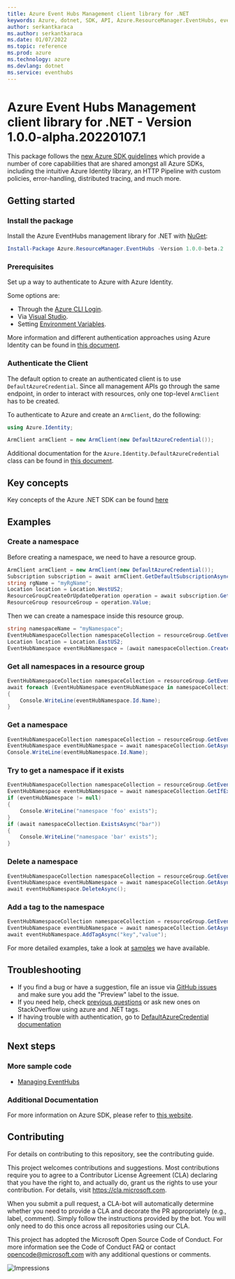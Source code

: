 ```yaml
---
title: Azure Event Hubs Management client library for .NET
keywords: Azure, dotnet, SDK, API, Azure.ResourceManager.EventHubs, eventhubs
author: serkantkaraca
ms.author: serkantkaraca
ms.date: 01/07/2022
ms.topic: reference
ms.prod: azure
ms.technology: azure
ms.devlang: dotnet
ms.service: eventhubs
---
```

# Azure Event Hubs Management client library for .NET - Version 1.0.0-alpha.20220107.1 


This package follows the [new Azure SDK guidelines](https://azure.github.io/azure-sdk/general_introduction.html) which provide a number of core capabilities that are shared amongst all Azure SDKs, including the intuitive Azure Identity library, an HTTP Pipeline with custom policies, error-handling, distributed tracing, and much more.

## Getting started 

### Install the package

Install the Azure EventHubs management library for .NET with [NuGet](https://www.nuget.org/):

```PowerShell
Install-Package Azure.ResourceManager.EventHubs -Version 1.0.0-beta.2
```

### Prerequisites
Set up a way to authenticate to Azure with Azure Identity.

Some options are:
- Through the [Azure CLI Login](https://docs.microsoft.com/cli/azure/authenticate-azure-cli).
- Via [Visual Studio](https://docs.microsoft.com/dotnet/api/overview/azure/identity-readme?view=azure-dotnet#authenticating-via-visual-studio).
- Setting [Environment Variables](https://github.com/Azure/azure-sdk-for-net/blob/main/sdk/resourcemanager/Azure.ResourceManager/docs/AuthUsingEnvironmentVariables.md).

More information and different authentication approaches using Azure Identity can be found in [this document](https://docs.microsoft.com/dotnet/api/overview/azure/identity-readme?view=azure-dotnet).

### Authenticate the Client

The default option to create an authenticated client is to use `DefaultAzureCredential`. Since all management APIs go through the same endpoint, in order to interact with resources, only one top-level `ArmClient` has to be created.

To authenticate to Azure and create an `ArmClient`, do the following:

```C# Snippet:Managing_Namespaces_AuthClient
using Azure.Identity;

ArmClient armClient = new ArmClient(new DefaultAzureCredential());
```

Additional documentation for the `Azure.Identity.DefaultAzureCredential` class can be found in [this document](https://docs.microsoft.com/dotnet/api/azure.identity.defaultazurecredential).

## Key concepts

Key concepts of the Azure .NET SDK can be found [here](https://github.com/Azure/azure-sdk-for-net/blob/main/sdk/resourcemanager/Azure.ResourceManager/README.md#key-concepts)

## Examples

### Create a namespace

Before creating a namespace, we need to have a resource group.

```C# Snippet:Managing_Namespaces_CreateResourceGroup
ArmClient armClient = new ArmClient(new DefaultAzureCredential());
Subscription subscription = await armClient.GetDefaultSubscriptionAsync();
string rgName = "myRgName";
Location location = Location.WestUS2;
ResourceGroupCreateOrUpdateOperation operation = await subscription.GetResourceGroups().CreateOrUpdateAsync(rgName, new ResourceGroupData(location));
ResourceGroup resourceGroup = operation.Value;
```

Then we can create a namespace inside this resource group.

```C# Snippet:Managing_Namespaces_CreateNamespace
string namespaceName = "myNamespace";
EventHubNamespaceCollection namespaceCollection = resourceGroup.GetEventHubNamespaces();
Location location = Location.EastUS2;
EventHubNamespace eventHubNamespace = (await namespaceCollection.CreateOrUpdateAsync(namespaceName, new EventHubNamespaceData(location))).Value;
```

### Get all namespaces in a resource group

```C# Snippet:Managing_Namespaces_ListNamespaces
EventHubNamespaceCollection namespaceCollection = resourceGroup.GetEventHubNamespaces();
await foreach (EventHubNamespace eventHubNamespace in namespaceCollection.GetAllAsync())
{
    Console.WriteLine(eventHubNamespace.Id.Name);
}
```

### Get a namespace

```C# Snippet:Managing_Namespaces_GetNamespace
EventHubNamespaceCollection namespaceCollection = resourceGroup.GetEventHubNamespaces();
EventHubNamespace eventHubNamespace = await namespaceCollection.GetAsync("myNamespace");
Console.WriteLine(eventHubNamespace.Id.Name);
```

### Try to get a namespace if it exists


```C# Snippet:Managing_Namespaces_GetNamespaceIfExists
EventHubNamespaceCollection namespaceCollection = resourceGroup.GetEventHubNamespaces();
EventHubNamespace eventHubNamespace = await namespaceCollection.GetIfExistsAsync("foo");
if (eventHubNamespace != null)
{
    Console.WriteLine("namespace 'foo' exists");
}
if (await namespaceCollection.ExistsAsync("bar"))
{
    Console.WriteLine("namespace 'bar' exists");
}
```

### Delete a namespace
```C# Snippet:Managing_Namespaces_DeleteNamespace
EventHubNamespaceCollection namespaceCollection = resourceGroup.GetEventHubNamespaces();
EventHubNamespace eventHubNamespace = await namespaceCollection.GetAsync("myNamespace");
await eventHubNamespace.DeleteAsync();
```

### Add a tag to the namespace

```C# Snippet:Managing_Namespaces_AddTag
EventHubNamespaceCollection namespaceCollection = resourceGroup.GetEventHubNamespaces();
EventHubNamespace eventHubNamespace = await namespaceCollection.GetAsync("myNamespace");
await eventHubNamespace.AddTagAsync("key","value");
```

For more detailed examples, take a look at [samples](https://github.com/yukun-dong/azure-sdk-for-net/tree/eventhub-2018-01-preview/sdk/eventhub/Azure.ResourceManager.EventHubs/samples) we have available.

## Troubleshooting

-   If you find a bug or have a suggestion, file an issue via [GitHub issues](https://github.com/Azure/azure-sdk-for-net/issues) and make sure you add the "Preview" label to the issue.
-   If you need help, check [previous
    questions](https://stackoverflow.com/questions/tagged/azure+.net)
    or ask new ones on StackOverflow using azure and .NET tags.
-   If having trouble with authentication, go to [DefaultAzureCredential documentation](https://docs.microsoft.com/dotnet/api/azure.identity.defaultazurecredential?view=azure-dotnet)


## Next steps

### More sample code

- [Managing EventHubs](https://github.com/yukun-dong/azure-sdk-for-net/blob/eventhub-2018-01-preview/sdk/eventhub/Azure.ResourceManager.EventHubs/samples/Sample1_ManagingEventHubs.md)

### Additional Documentation

For more information on Azure SDK, please refer to [this website](https://azure.github.io/azure-sdk/).

## Contributing

For details on contributing to this repository, see the contributing
guide.

This project welcomes contributions and suggestions. Most contributions
require you to agree to a Contributor License Agreement (CLA) declaring
that you have the right to, and actually do, grant us the rights to use
your contribution. For details, visit <https://cla.microsoft.com>.

When you submit a pull request, a CLA-bot will automatically determine
whether you need to provide a CLA and decorate the PR appropriately
(e.g., label, comment). Simply follow the instructions provided by the
bot. You will only need to do this once across all repositories using
our CLA.

This project has adopted the Microsoft Open Source Code of Conduct. For
more information see the Code of Conduct FAQ or contact
<opencode@microsoft.com> with any additional questions or comments.

<!-- LINKS -->
[style-guide-msft]: https://docs.microsoft.com/style-guide/capitalization
[style-guide-cloud]: https://aka.ms/azsdk/cloud-style-guide

![Impressions](https://azure-sdk-impressions.azurewebsites.net/api/impressions/azure-sdk-for-net%2Fsdk%2Ftemplate%2FAzure.Template%2FREADME.png)

